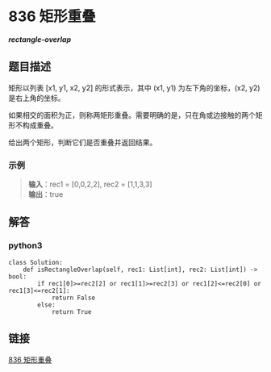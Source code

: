 # 836 矩形重叠 
***rectangle-overlap***

## 题目描述
矩形以列表 [x1, y1, x2, y2] 的形式表示，其中 (x1, y1) 为左下角的坐标，(x2, y2) 是右上角的坐标。

如果相交的面积为正，则称两矩形重叠。需要明确的是，只在角或边接触的两个矩形不构成重叠。

给出两个矩形，判断它们是否重叠并返回结果。

### 示例
> **输入**：rec1 = [0,0,2,2], rec2 = [1,1,3,3]  
> **输出**：true  

## 解答
### python3

```python3
class Solution:
    def isRectangleOverlap(self, rec1: List[int], rec2: List[int]) -> bool:
        if rec1[0]>=rec2[2] or rec1[1]>=rec2[3] or rec1[2]<=rec2[0] or rec1[3]<=rec2[1]:
            return False
        else:
            return True
```

## 链接
[836 矩形重叠](https://leetcode-cn.com/problems/rectangle-overlap/)

